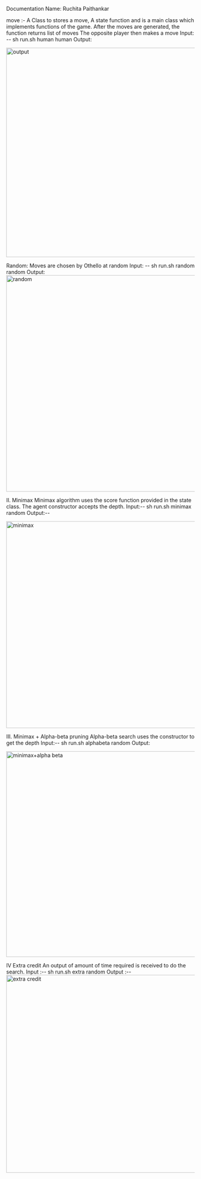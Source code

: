 Documentation
Name: Ruchita Paithankar 


move :- 
A Class to stores a move, 
A state function and is a main class which implements functions of the game.
After the moves are generated, the function returns list of moves
The opposite player then makes a move
Input: -- sh run.sh human human 
Output:
         


<img width="559" alt="output" src="https://user-images.githubusercontent.com/92649107/160254673-9f769c2c-4e75-41e6-86ff-5810a493e80e.png">









Random:
Moves are chosen by Othello at random
Input: -- sh run.sh random random
Output: 
<img width="578" alt="random" src="https://user-images.githubusercontent.com/92649107/160254683-ff958a84-9eee-4358-aec1-79b8bd5e6a9b.png">

       
II. Minimax
Minimax algorithm uses the score function provided in the state class.
The agent constructor accepts the depth.
Input:-- sh run.sh minimax random
Output:--  

      
<img width="552" alt="minimax" src="https://user-images.githubusercontent.com/92649107/160254689-5ff41b55-c9a9-4416-85d7-a44500d98eb0.png">


III.  Minimax + Alpha-beta pruning
Alpha-beta search uses the constructor to get the depth
Input:-- sh run.sh alphabeta random
Output:
  


<img width="549" alt="minimax+alpha beta" src="https://user-images.githubusercontent.com/92649107/160254700-4b1d8c9b-35a1-4ac4-8972-8248ff6d0665.png">


IV Extra credit
An output of amount of time required is received to do the search.
Input :-- sh run.sh extra random
Output :--  
<img width="528" alt="extra credit" src="https://user-images.githubusercontent.com/92649107/160254704-422bf03b-bf56-464f-9c3f-cd18f03baf8c.png">

 





